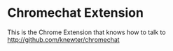 # Chromechat Extension

This is the Chrome Extension that knows how to talk to http://github.com/knewter/chromechat
